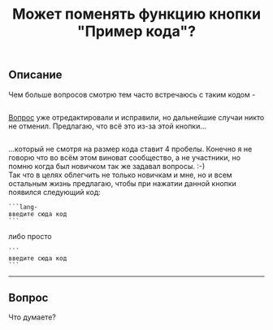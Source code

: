 ﻿---
title: "Может поменять функцию кнопки &quot;Пример кода&quot;?"
se.owner.user_id: 324730
se.owner.display_name: "Арман"
se.owner.link: "https://ru.meta.stackoverflow.com/users/324730/%d0%90%d1%80%d0%bc%d0%b0%d0%bd"
se.link: "https://ru.meta.stackoverflow.com/questions/10606/%d0%9c%d0%be%d0%b6%d0%b5%d1%82-%d0%bf%d0%be%d0%bc%d0%b5%d0%bd%d1%8f%d1%82%d1%8c-%d1%84%d1%83%d0%bd%d0%ba%d1%86%d0%b8%d1%8e-%d0%ba%d0%bd%d0%be%d0%bf%d0%ba%d0%b8-%d0%9f%d1%80%d0%b8%d0%bc%d0%b5%d1%80-%d0%ba%d0%be%d0%b4%d0%b0"
se.question_id: 10606
se.post_type: question
se.score: 0
---
<h2>Описание</h2>
<p>Чем больше вопросов смотрю тем часто встречаюсь с таким кодом -</p>
<blockquote>
<p><a href="https://i.stack.imgur.com/D9chL.png" rel="nofollow noreferrer"><img src="https://i.stack.imgur.com/D9chL.png" alt="" /></a></p>
</blockquote>
<p><a href="https://ru.stackoverflow.com/questions/1151489">Вопрос</a> уже отредактировали и исправили, но
дальнейшие случаи никто не отменил. Предлагаю, что всё это из-за этой кнопки...</p>
<blockquote>
<p><a href="https://i.stack.imgur.com/Kgybm.png" rel="nofollow noreferrer"><img src="https://i.stack.imgur.com/Kgybm.png" alt="" /></a></p>
</blockquote>
<p>...который не смотря на размер кода ставит 4 пробелы. Конечно я не говорю что во всём этом виноват сообщество, а не участники, но помню когда был новичком так же задавал вопросы. :-)<br />
Так что в целях облегчить не только новичкам и мне, но и всем остальным жизнь предлагаю, чтобы при нажатии данной кнопки появился следующий код:</p>
<pre><code>```lang-
введите сюда код
```
</code></pre>
<p>либо просто</p>
<pre><code>```
введите сюда код
```
</code></pre>
<hr />
<h2>Вопрос</h2>
<p>Что думаете?</p>
